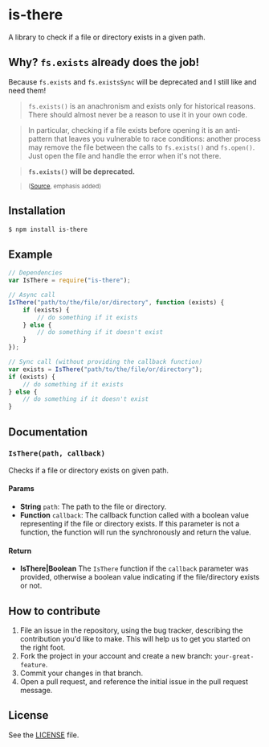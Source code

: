 # is-there
A library to check if a file or directory exists in a given path.

## Why? `fs.exists` already does the job!
Because `fs.exists` and `fs.existsSync` will be deprecated and I still like and need them!

> `fs.exists()` is an anachronism and exists only for historical reasons. There should almost never be a reason to use it in your own code.

> In particular, checking if a file exists before opening it is an anti-pattern that leaves you vulnerable to race conditions: another process may remove the file between the calls to `fs.exists()` and `fs.open()`. Just open the file and handle the error when it's not there.

> **`fs.exists()` will be deprecated.**

> <sup>([Source](http://nodejs.org/api/fs.html#fs_fs_exists_path_callback), emphasis added)</sup>

## Installation
```sh
$ npm install is-there
```

## Example
```js
// Dependencies
var IsThere = require("is-there");

// Async call
IsThere("path/to/the/file/or/directory", function (exists) {
    if (exists) {
        // do something if it exists
    } else {
        // do something if it doesn't exist
    }
});

// Sync call (without providing the callback function)
var exists = IsThere("path/to/the/file/or/directory");
if (exists) {
    // do something if it exists
} else {
    // do something if it doesn't exist
}
```

## Documentation
### `IsThere(path, callback)`
Checks if a file or directory exists on given path.

#### Params
- **String** `path`: The path to the file or directory.
- **Function** `callback`: The callback function called with a boolean value representing if the file or directory exists. If this parameter is not a
function, the function will run the synchronously and return the value.

#### Return
- **IsThere|Boolean** The `IsThere` function if the `callback` parameter was provided, otherwise a boolean value indicating if the file/directory
exists or not.

## How to contribute
1. File an issue in the repository, using the bug tracker, describing the
   contribution you'd like to make. This will help us to get you started on the
   right foot.
2. Fork the project in your account and create a new branch:
   `your-great-feature`.
3. Commit your changes in that branch.
4. Open a pull request, and reference the initial issue in the pull request
   message.

## License
See the [LICENSE](./LICENSE) file.
